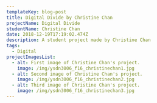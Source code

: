 ```yaml
---
templateKey: blog-post
title: Digital Divide by Christine Chan
projectName: Digital Divide
studentName: Christine Chan
date: 2018-12-19T17:19:02.474Z
description: A student project made by Christine Chan
tags:
  - Digital
projectImagesList:
  - alt: First image of Christine Chan's project.
    image: /img/ysdn3006_f16_christinechan1.jpg
  - alt: Second image of Christine Chan's project.
    image: /img/ysdn3006_f16_christinechan2.jpg
  - alt: Third image of Christine Chan's project.
    image: /img/ysdn3006_f16_christinechan3.jpg
---
```

